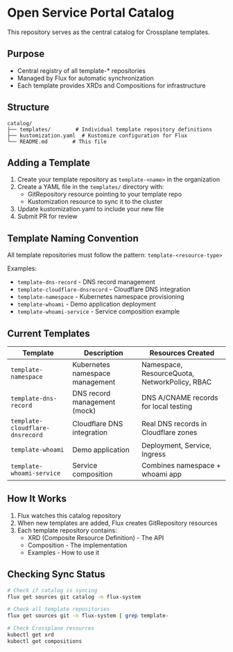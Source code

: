 # Open Service Portal Catalog

This repository serves as the central catalog for Crossplane templates.

## Purpose
- Central registry of all template-* repositories
- Managed by Flux for automatic synchronization
- Each template provides XRDs and Compositions for infrastructure

## Structure

```
catalog/
├── templates/        # Individual template repository definitions
├── kustomization.yaml  # Kustomize configuration for Flux
└── README.md        # This file
```

## Adding a Template

1. Create your template repository as `template-<name>` in the organization
2. Create a YAML file in the `templates/` directory with:
   - GitRepository resource pointing to your template repo
   - Kustomization resource to sync it to the cluster
3. Update kustomization.yaml to include your new file
4. Submit PR for review

## Template Naming Convention

All template repositories must follow the pattern: `template-<resource-type>`

Examples:
- `template-dns-record` - DNS record management
- `template-cloudflare-dnsrecord` - Cloudflare DNS integration
- `template-namespace` - Kubernetes namespace provisioning
- `template-whoami` - Demo application deployment
- `template-whoami-service` - Service composition example

## Current Templates

| Template | Description | Resources Created |
|----------|-------------|-------------------|
| `template-namespace` | Kubernetes namespace management | Namespace, ResourceQuota, NetworkPolicy, RBAC |
| `template-dns-record` | DNS record management (mock) | DNS A/CNAME records for local testing |
| `template-cloudflare-dnsrecord` | Cloudflare DNS integration | Real DNS records in Cloudflare zones |
| `template-whoami` | Demo application | Deployment, Service, Ingress |
| `template-whoami-service` | Service composition | Combines namespace + whoami app |

## How It Works

1. Flux watches this catalog repository
2. When new templates are added, Flux creates GitRepository resources
3. Each template repository contains:
   - XRD (Composite Resource Definition) - The API
   - Composition - The implementation
   - Examples - How to use it

## Checking Sync Status

```bash
# Check if catalog is syncing
flux get sources git catalog -n flux-system

# Check all template repositories
flux get sources git -n flux-system | grep template-

# Check Crossplane resources
kubectl get xrd
kubectl get compositions
```